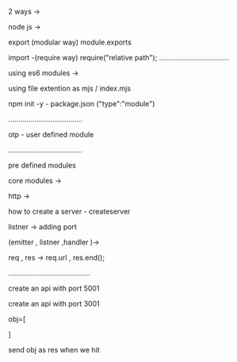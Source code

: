 2 ways -> 

node js -> 

export (modular way) module.exports

import -(require way)  require("relative path");
...................................

using es6 modules ->

using file extention as mjs /  index.mjs

npm init -y  - package.json ("type":"module") 


.....................................

otp - user defined module 

.....................................

pre defined modules 

core modules ->

http -> 


how to create a server - createserver

listner -> adding port  

(emitter , listner ,handler  )->

req , res -> req.url , res.end();



.........................................


create an api with port 5001 



create an api with port 3001 


obj=[


]

send obj as res when we hit 




















